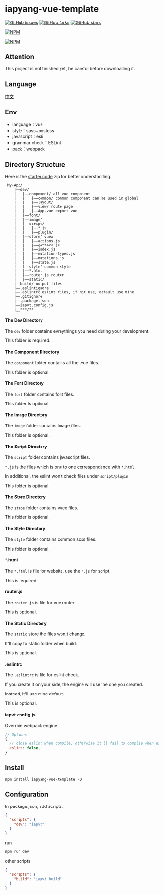 # iapyang-vue-template

[![GitHub issues](https://img.shields.io/github/issues/iapYang/iapyang-vue-template.svg?style=flat-square)](https://github.com/iapYang/iapyang-vue-template/issues)
[![GitHub forks](https://img.shields.io/github/forks/iapYang/iapyang-vue-template.svg?style=flat-square)](https://github.com/iapYang/iapyang-vue-template/network)
[![GitHub stars](https://img.shields.io/github/stars/iapYang/iapyang-vue-template.svg?style=flat-square)](https://github.com/iapYang/iapyang-vue-template/stargazers)

[![NPM](https://nodei.co/npm/iapyang-vue-template.png?downloads=true&downloadRank=true&stars=true)](https://nodei.co/npm/iapyang-vue-template/)

[![NPM](https://nodei.co/npm-dl/iapyang-vue-template.png?months=1&height=3)](https://nodei.co/npm/iapyang-vue-template/)

## Attention

This project is not finished yet, be careful before downloading it.

## Language

[中文](https://github.com/iapYang/iapyang-vue-template/blob/master/README-zh.md)

## Env

- language：vue
- style：sass+postcss
- javascript：es6
- grammar check：ESLint
- pack：webpack

## Directory Structure

Here is the [starter code](https://github.com/iapYang/iapyang-vue-template/raw/master/starter/starter-source.zip) zip for better understanding.

```
 My-App/       
    |——dev/    
    |   |——component/ all vue component    
    |   |   |——common/ common component can be used in global
    |   |   |——layout/ 
    |   |   |——view/ route page  
    |   |   |——App.vue export vue    
    |   |——font/  
    |   |——image/    
    |   |——script/
    |   |   |——*.js
    |   |   |——plugin/
    |   |——store/ vuex  
    |   |   |——actions.js
    |   |   |——getters.js
    |   |   |——index.js
    |   |   |——mutation-types.js
    |   |   |——mutations.js
    |   |   |——state.js 
    |   |——style/ common style    
    |   |——*.html
    |   |——router.js router    
    |   |——static/
    |——build/ output files
    |——.eslintignore
    |——.eslintrc eslint files, if not use, default use mine   
    |——.gitignore    
    |——.package.json
    |——iapvt.config.js
    |__***/**
```

#### The Dev Directory

The `dev` folder contains evreythings you need during your development.

This folder is required.

#### The Component Directory

The `component` folder contains all the .vue files.

This folder is optional.

#### The Font Directory

The `font` folder contains font files.

This folder is optional.

#### The Image Directory

The `image` folder contains image files.

This folder is optional.

#### The Script Directory

The `script` folder contains javascript files.

`*.js` is the files which is one to one correspondence with `*.html`.

In additional, the eslint won't check files under `script/plugin`

This folder is optional.

#### The Store Directory

The `stroe` folder contains vuex files.

This folder is optional.

#### The Style Directory

The `style` folder contains common scss files.

This folder is optional.

#### *.html

The `*.html` is file for website, use the `*.js` for script.

This is required.

#### router.js

The `router.js` is file for vue router.

This is optional.

#### The Static Directory

The `static` store the files won;t change.

It'll copy to static folder when build.

This is optional.

#### .eslintrc

The `.eslintrc` is file for eslint check.

If you create it on your side, the engine will use the one you created.

Instead, It'll use mine default.

This is optional.

#### iapvt.config.js

Override webpack engine.

```javascript
// Options
{
  // close eslint when compile, otherwise it'll fail to complie when eslint has error or warning
  eslint: false,
}
```

 

## Install

```javascript
npm install iapyang-vue-template -D
```

## Configuration

In package.json, add scripts.

```json
{
  "scripts": {
    "dev": "iapvt"
  }
}
```

run

```javascript
npm run dev
```

other scripts

```json
{
  "scripts": {
    "build": "iapvt build"
  }
}
```

